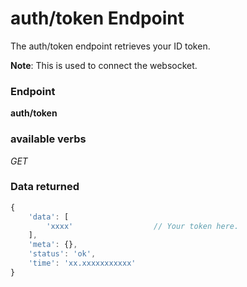 # auth/token Endpoint

The auth/token endpoint retrieves your ID token.

**Note**: This is used to connect the websocket.

### Endpoint

**auth/token**

### available verbs

_GET_

### Data returned

```js
{
    'data': [
        'xxxx'                  // Your token here.
    ],
    'meta': {},
    'status': 'ok',
    'time': 'xx.xxxxxxxxxxx'
}
```
